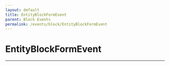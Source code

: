 ```yaml
---
layout: default
title: EntityBlockFormEvent
parent: Block Events
permalink: /events/block/EntityBlockFormEvent
---
```


# EntityBlockFormEvent

---
